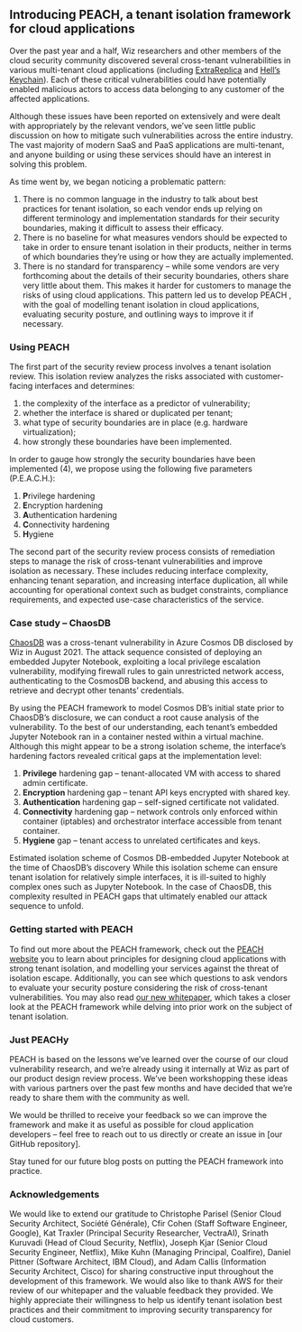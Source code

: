## Introducing PEACH, a tenant isolation framework for cloud applications

Over the past year and a half, Wiz researchers and other members of the cloud security community discovered several cross-tenant vulnerabilities in various multi-tenant cloud applications (including [ExtraReplica](https://www.wiz.io/blog/wiz-research-discovers-extrareplica-cross-account-database-vulnerability-in-azure-postgresql) and [Hell’s Keychain](https://www.wiz.io/blog/hells-keychain-supply-chain-attack-in-ibm-cloud-databases-for-postgresql)). Each of these critical vulnerabilities could have potentially enabled malicious actors to access data belonging to any customer of the affected applications.

Although these issues have been reported on extensively and were dealt with appropriately by the relevant vendors, we’ve seen little public discussion on how to mitigate such vulnerabilities across the entire industry. The vast majority of modern SaaS and PaaS applications are multi-tenant, and anyone building or using these services should have an interest in solving this problem.

As time went by, we began noticing a problematic pattern:
1.	There is no common language in the industry to talk about best practices for tenant isolation, so each vendor ends up relying on different terminology and implementation standards for their security boundaries, making it difficult to assess their efficacy.
2.	There is no baseline for what measures vendors should be expected to take in order to ensure tenant isolation in their products, neither in terms of which boundaries they’re using or how they are actually implemented.
3.	There is no standard for transparency – while some vendors are very forthcoming about the details of their security boundaries, others share very little about them. This makes it harder for customers to manage the risks of using cloud applications.
This pattern led us to develop PEACH , with the goal of modelling tenant isolation in cloud applications, evaluating security posture, and outlining ways to improve it if necessary.

### Using PEACH

The first part of the security review process involves a tenant isolation review. This isolation review analyzes the risks associated with customer-facing interfaces and determines: 
1. the complexity of the interface as a predictor of vulnerability; 
2. whether the interface is shared or duplicated per tenant; 
3. what type of security boundaries are in place (e.g. hardware virtualization); 
4. how strongly these boundaries have been implemented.

In order to gauge how strongly the security boundaries have been implemented (4), we propose using the following five parameters (P.E.A.C.H.):
1.	**P**rivilege hardening
2.	**E**ncryption hardening
3.	**A**uthentication hardening
4.	**C**onnectivity hardening
5.	**H**ygiene

The second part of the security review process consists of remediation steps to manage the risk of cross-tenant vulnerabilities and improve isolation as necessary. These includes reducing interface complexity,  enhancing tenant separation, and increasing interface duplication, all while accounting for operational context such as budget constraints, compliance requirements, and expected use-case characteristics of the service.

### Case study – ChaosDB

[ChaosDB](https://www.wiz.io/blog/chaosdb-explained-azures-cosmos-db-vulnerability-walkthrough) was a cross-tenant vulnerability in Azure Cosmos DB disclosed by Wiz in August 2021. The attack sequence consisted of deploying an embedded Jupyter Notebook, exploiting a local privilege escalation vulnerability, modifying firewall rules to gain unrestricted network access, authenticating to the CosmosDB backend, and abusing this access to retrieve and decrypt other tenants’ credentials.

By using the PEACH framework to model Cosmos DB’s initial state prior to  ChaosDB’s disclosure, we can conduct a root cause analysis of the vulnerability. To the best of our understanding, each tenant’s embedded Jupyter Notebook ran in a container nested within a virtual machine. Although this might appear to be a strong isolation scheme, the interface’s hardening factors revealed critical gaps at the implementation level:
1.	**Privilege** hardening gap – tenant-allocated VM with access to shared admin certificate.
2.	**Encryption** hardening gap – tenant API keys encrypted with shared key.
3.	**Authentication** hardening gap – self-signed certificate not validated.
4.	**Connectivity** hardening gap – network controls only enforced within container (iptables) and orchestrator interface accessible from tenant container.
5.	**Hygiene** gap – tenant access to unrelated certificates and keys.
 
Estimated isolation scheme of Cosmos DB-embedded Jupyter Notebook at the time of ChaosDB’s discovery
While this isolation scheme can ensure tenant isolation for relatively simple interfaces, it is ill-suited to highly complex ones such as Jupyter Notebook. In the case of ChaosDB, this complexity resulted in PEACH gaps that ultimately enabled our attack sequence to unfold.

### Getting started with PEACH

To find out more about the PEACH framework, check out the [PEACH website](peach.wiz.io) you to learn about principles for designing cloud applications with strong tenant isolation, and modelling your services against the threat of isolation escape. Additionally, you can see which questions to ask vendors to evaluate your security posture considering the risk of cross-tenant vulnerabilities. You may also read [our new whitepaper](), which takes a closer look at the PEACH framework while delving into prior work on the subject of tenant isolation.

### Just PEACHy

PEACH is based on the lessons we’ve learned over the course of our cloud vulnerability research, and we’re already using it internally at Wiz as part of our product design review process. We’ve been workshopping these ideas with various partners over the past few months and have decided that we’re ready to share them with the community as well.

We would be thrilled to receive your feedback so we can improve the framework and make it as useful as possible for cloud application developers – feel free to reach out to us directly or create an issue in [our GitHub repository].

Stay tuned for our future blog posts on putting the PEACH framework into practice.

### Acknowledgements
We would like to extend our gratitude to Christophe Parisel (Senior Cloud Security Architect, Société Générale), Cfir Cohen (Staff Software Engineer, Google), Kat Traxler (Principal Security Researcher, VectraAI), Srinath Kuruvadi (Head of Cloud Security, Netflix), Joseph Kjar (Senior Cloud Security Engineer, Netflix), Mike Kuhn (Managing Principal, Coalfire), Daniel Pittner (Software Architect, IBM Cloud), and Adam Callis (Information Security Architect, Cisco) for sharing constructive input throughout the development of this framework. We would also like to thank AWS for their review of our whitepaper and the valuable feedback they provided. We highly appreciate their willingness to help us identify tenant isolation best practices and their commitment to improving security transparency for cloud customers.

